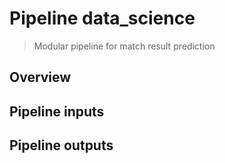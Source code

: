# Pipeline data_science

> Modular pipeline for match result prediction

## Overview

<!---
Please describe your modular pipeline here.
-->

## Pipeline inputs

<!---
The list of pipeline inputs.
-->

## Pipeline outputs

<!---
The list of pipeline outputs.
-->

